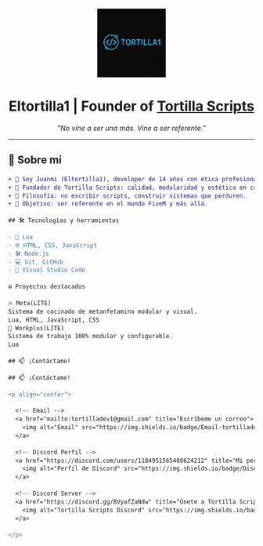 <p align="center">
  <img src="assets/Logodev.png" alt="Logo Tortilla Scripts" width="140" />
</p>


<h1 align="center">
  Eltortilla1 | Founder of <a href="https://discord.gg/5AbDDkduTr">Tortilla Scripts</a>
</h1>

<p align="center"><i>“No vine a ser una más. Vine a ser referente.”</i></p>

---

## 🧬 Sobre mí

```diff
+ 👋 Soy Juanmi (Eltortilla1), developer de 14 años con ética profesional y ambición de grandeza.
+ 🚀 Fundador de Tortilla Scripts: calidad, modularidad y estética en cada línea de código.
+ 🧠 Filosofía: no escribir scripts, construir sistemas que perduren.
+ 🎯 Objetivo: ser referente en el mundo FiveM y más allá.

## 🛠️ Tecnologías y herramientas

- 🧪 Lua
- 🌐 HTML, CSS, JavaScript
- 🛠️ Node.js
- 💻 Git, GitHub
- 🧠 Visual Studio Code

⚙️ Proyectos destacados

🔥 Meta(LITE)
Sistema de cocinado de metanfetamina modular y visual.
Lua, HTML, JavaScript, CSS
🚀 Workplus(LITE)
Sistema de trabajo 100% modular y configurable.
Lua

## 📫 ¡Contáctame!

## 📫 ¡Contáctame!

<p align="center">

  <!-- Email -->
  <a href="mailto:tortilladev1@gmail.com" title="Escríbeme un correo">
    <img alt="Email" src="https://img.shields.io/badge/Email-tortilladev1@gmail.com-00ff9f?style=for-the-badge&logo=gmail&logoColor=white&labelColor=1c1c1c" />
  </a>

  <!-- Discord Perfil -->
  <a href="https://discord.com/users/1184951565480624212" title="Mi perfil de Discord">
    <img alt="Perfil de Discord" src="https://img.shields.io/badge/Discord-el__tortilla1-00ff9f?style=for-the-badge&logo=discord&logoColor=white&labelColor=1c1c1c" />
  </a>

  <!-- Discord Server -->
  <a href="https://discord.gg/BVyafZaNdw" title="Únete a Tortilla Scripts">
    <img alt="Tortilla Scripts Discord" src="https://img.shields.io/badge/Tortilla_Scripts-Servidor-00ff9f?style=for-the-badge&logo=discord&logoColor=white&labelColor=1c1c1c" />
  </a>

</p>

